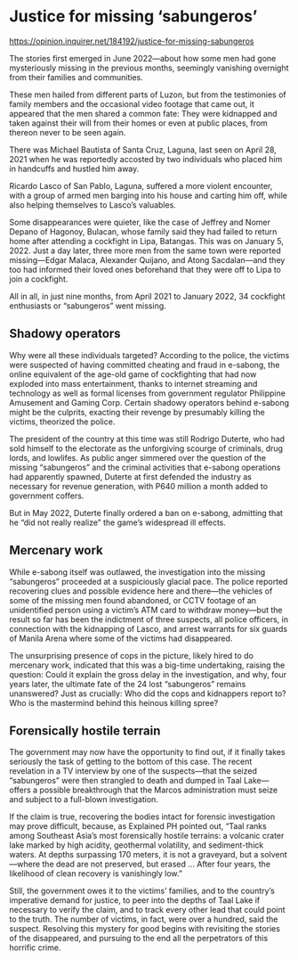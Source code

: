 # Justice for missing ‘sabungeros’

https://opinion.inquirer.net/184192/justice-for-missing-sabungeros



The stories first emerged in June 2022—about how some men had gone mysteriously missing in the previous months, seemingly vanishing overnight from their families and communities.

These men hailed from different parts of Luzon, but from the testimonies of family members and the occasional video footage that came out, it appeared that the men shared a common fate: They were kidnapped and taken against their will from their homes or even at public places, from thereon never to be seen again.

There was Michael Bautista of Santa Cruz, Laguna, last seen on April 28, 2021 when he was reportedly accosted by two individuals who placed him in handcuffs and hustled him away.

Ricardo Lasco of San Pablo, Laguna, suffered a more violent encounter, with a group of armed men barging into his house and carting him off, while also helping themselves to Lasco’s valuables.

Some disappearances were quieter, like the case of Jeffrey and Nomer Depano of Hagonoy, Bulacan, whose family said they had failed to return home after attending a cockfight in Lipa, Batangas. This was on January 5, 2022. Just a day later, three more men from the same town were reported missing—Edgar Malaca, Alexander Quijano, and Atong Sacdalan—and they too had informed their loved ones beforehand that they were off to Lipa to join a cockfight.

All in all, in just nine months, from April 2021 to January 2022, 34 cockfight enthusiasts or “sabungeros” went missing.



##  Shadowy operators



Why were all these individuals targeted? According to the police, the victims were suspected of having committed cheating and fraud in e-sabong, the online equivalent of the age-old game of cockfighting that had now exploded into mass entertainment, thanks to internet streaming and technology as well as formal licenses from government regulator Philippine Amusement and Gaming Corp. Certain shadowy operators behind e-sabong might be the culprits, exacting their revenge by presumably killing the victims, theorized the police.

The president of the country at this time was still Rodrigo Duterte, who had sold himself to the electorate as the unforgiving scourge of criminals, drug lords, and lowlifes. As public anger simmered over the question of the missing “sabungeros” and the criminal activities that e-sabong operations had apparently spawned, Duterte at first defended the industry as necessary for revenue generation, with P640 million a month added to government coffers.

But in May 2022, Duterte finally ordered a ban on e-sabong, admitting that he “did not really realize” the game’s widespread ill effects.



##  Mercenary work



While e-sabong itself was outlawed, the investigation into the missing “sabungeros” proceeded at a suspiciously glacial pace. The police reported recovering clues and possible evidence here and there—the vehicles of some of the missing men found abandoned, or CCTV footage of an unidentified person using a victim’s ATM card to withdraw money—but the result so far has been the indictment of three suspects, all police officers, in connection with the kidnapping of Lasco, and arrest warrants for six guards of Manila Arena where some of the victims had disappeared.

The unsurprising presence of cops in the picture, likely hired to do mercenary work, indicated that this was a big-time undertaking, raising the question: Could it explain the gross delay in the investigation, and why, four years later, the ultimate fate of the 24 lost “sabungeros” remains unanswered? Just as crucially: Who did the cops and kidnappers report to? Who is the mastermind behind this heinous killing spree?



##  Forensically hostile terrain



The government may now have the opportunity to find out, if it finally takes seriously the task of getting to the bottom of this case. The recent revelation in a TV interview by one of the suspects—that the seized “sabungeros” were then strangled to death and dumped in Taal Lake—offers a possible breakthrough that the Marcos administration must seize and subject to a full-blown investigation.

If the claim is true, recovering the bodies intact for forensic investigation may prove difficult, because, as Explained PH pointed out, “Taal ranks among Southeast Asia’s most forensically hostile terrains: a volcanic crater lake marked by high acidity, geothermal volatility, and sediment-thick waters. At depths surpassing 170 meters, it is not a graveyard, but a solvent—where the dead are not preserved, but erased … After four years, the likelihood of clean recovery is vanishingly low.”

Still, the government owes it to the victims’ families, and to the country’s imperative demand for justice, to peer into the depths of Taal Lake if necessary to verify the claim, and to track every other lead that could point to the truth. The number of victims, in fact, were over a hundred, said the suspect. Resolving this mystery for good begins with revisiting the stories of the disappeared, and pursuing to the end all the perpetrators of this horrific crime.